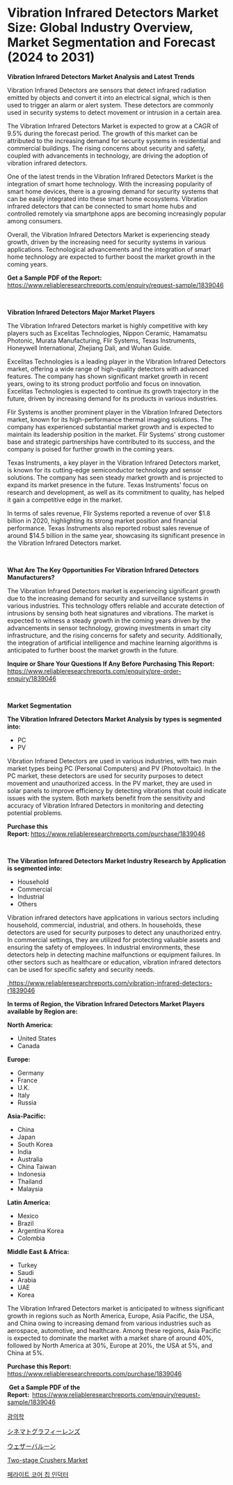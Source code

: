 <p><h1>Vibration Infrared Detectors Market Size: Global Industry Overview, Market Segmentation and Forecast (2024 to 2031)</h1></p><p><strong>Vibration Infrared Detectors Market Analysis and Latest Trends</strong></p>
<p><p>Vibration Infrared Detectors are sensors that detect infrared radiation emitted by objects and convert it into an electrical signal, which is then used to trigger an alarm or alert system. These detectors are commonly used in security systems to detect movement or intrusion in a certain area.</p><p>The Vibration Infrared Detectors Market is expected to grow at a CAGR of 9.5% during the forecast period. The growth of this market can be attributed to the increasing demand for security systems in residential and commercial buildings. The rising concerns about security and safety, coupled with advancements in technology, are driving the adoption of vibration infrared detectors.</p><p>One of the latest trends in the Vibration Infrared Detectors Market is the integration of smart home technology. With the increasing popularity of smart home devices, there is a growing demand for security systems that can be easily integrated into these smart home ecosystems. Vibration infrared detectors that can be connected to smart home hubs and controlled remotely via smartphone apps are becoming increasingly popular among consumers.</p><p>Overall, the Vibration Infrared Detectors Market is experiencing steady growth, driven by the increasing need for security systems in various applications. Technological advancements and the integration of smart home technology are expected to further boost the market growth in the coming years.</p></p>
<p><strong>Get a Sample PDF of the Report:&nbsp;</strong> <a href="https://www.reliableresearchreports.com/enquiry/request-sample/1839046">https://www.reliableresearchreports.com/enquiry/request-sample/1839046</a></p>
<p>&nbsp;</p>
<p><strong>Vibration Infrared Detectors Major Market Players</strong></p>
<p><p>The Vibration Infrared Detectors market is highly competitive with key players such as Excelitas Technologies, Nippon Ceramic, Hamamatsu Photonic, Murata Manufacturing, Flir Systems, Texas Instruments, Honeywell International, Zhejiang Dali, and Wuhan Guide.</p><p>Excelitas Technologies is a leading player in the Vibration Infrared Detectors market, offering a wide range of high-quality detectors with advanced features. The company has shown significant market growth in recent years, owing to its strong product portfolio and focus on innovation. Excelitas Technologies is expected to continue its growth trajectory in the future, driven by increasing demand for its products in various industries.</p><p>Flir Systems is another prominent player in the Vibration Infrared Detectors market, known for its high-performance thermal imaging solutions. The company has experienced substantial market growth and is expected to maintain its leadership position in the market. Flir Systems' strong customer base and strategic partnerships have contributed to its success, and the company is poised for further growth in the coming years.</p><p>Texas Instruments, a key player in the Vibration Infrared Detectors market, is known for its cutting-edge semiconductor technology and sensor solutions. The company has seen steady market growth and is projected to expand its market presence in the future. Texas Instruments' focus on research and development, as well as its commitment to quality, has helped it gain a competitive edge in the market.</p><p>In terms of sales revenue, Flir Systems reported a revenue of over $1.8 billion in 2020, highlighting its strong market position and financial performance. Texas Instruments also reported robust sales revenue of around $14.5 billion in the same year, showcasing its significant presence in the Vibration Infrared Detectors market.</p></p>
<p>&nbsp;</p>
<p><strong>What Are The Key Opportunities For Vibration Infrared Detectors Manufacturers?</strong></p>
<p><p>The Vibration Infrared Detectors market is experiencing significant growth due to the increasing demand for security and surveillance systems in various industries. This technology offers reliable and accurate detection of intrusions by sensing both heat signatures and vibrations. The market is expected to witness a steady growth in the coming years driven by the advancements in sensor technology, growing investments in smart city infrastructure, and the rising concerns for safety and security. Additionally, the integration of artificial intelligence and machine learning algorithms is anticipated to further boost the market growth in the future.</p></p>
<p><strong>Inquire or Share Your Questions If Any Before Purchasing This Report:</strong> <a href="https://www.reliableresearchreports.com/enquiry/pre-order-enquiry/1839046">https://www.reliableresearchreports.com/enquiry/pre-order-enquiry/1839046</a></p>
<p>&nbsp;</p>
<p><strong>Market Segmentation</strong></p>
<p><strong>The Vibration Infrared Detectors Market Analysis by types is segmented into:</strong></p>
<p><ul><li>PC</li><li>PV</li></ul></p>
<p><p>Vibration Infrared Detectors are used in various industries, with two main market types being PC (Personal Computers) and PV (Photovoltaic). In the PC market, these detectors are used for security purposes to detect movement and unauthorized access. In the PV market, they are used in solar panels to improve efficiency by detecting vibrations that could indicate issues with the system. Both markets benefit from the sensitivity and accuracy of Vibration Infrared Detectors in monitoring and detecting potential problems.</p></p>
<p><strong>Purchase this Report:&nbsp;</strong><a href="https://www.reliableresearchreports.com/purchase/1839046">https://www.reliableresearchreports.com/purchase/1839046</a></p>
<p>&nbsp;</p>
<p><strong>The Vibration Infrared Detectors Market Industry Research by Application is segmented into:</strong></p>
<p><ul><li>Household</li><li>Commercial</li><li>Industrial</li><li>Others</li></ul></p>
<p><p>Vibration infrared detectors have applications in various sectors including household, commercial, industrial, and others. In households, these detectors are used for security purposes to detect any unauthorized entry. In commercial settings, they are utilized for protecting valuable assets and ensuring the safety of employees. In industrial environments, these detectors help in detecting machine malfunctions or equipment failures. In other sectors such as healthcare or education, vibration infrared detectors can be used for specific safety and security needs.</p></p>
<p><a href="https://www.reliableresearchreports.com/vibration-infrared-detectors-r1839046">&nbsp;https://www.reliableresearchreports.com/vibration-infrared-detectors-r1839046</a></p>
<p><strong>In terms of Region, the Vibration Infrared Detectors Market Players available by Region are:</strong></p>
<p>
    <p> <strong> North America: </strong>
        <ul>
            <li>United States</li>
            <li>Canada</li>
        </ul>
        </p> 
    <p> <strong> Europe: </strong>
        <ul>
            <li>Germany</li>
            <li>France</li>
            <li>U.K.</li>
            <li>Italy</li>
            <li>Russia</li>
        </ul>
        </p> 
    <p> <strong> Asia-Pacific: </strong>
        <ul>
            <li>China</li>
            <li>Japan</li>
            <li>South Korea</li>
            <li>India</li>
            <li>Australia</li>
            <li>China Taiwan</li>
            <li>Indonesia</li>
            <li>Thailand</li>
            <li>Malaysia</li>
        </ul>
        </p> 
    <p> <strong> Latin America: </strong>
        <ul>
            <li>Mexico</li>
            <li>Brazil</li>
            <li>Argentina Korea</li>
            <li>Colombia</li>
        </ul>
        </p> 
    <p> <strong> Middle East & Africa: </strong>
        <ul>
            <li>Turkey</li>
            <li>Saudi</li>
            <li>Arabia</li>
            <li>UAE</li>
            <li>Korea</li>
        </ul>
    </p>
    </p>
<p><p>The Vibration Infrared Detectors market is anticipated to witness significant growth in regions such as North America, Europe, Asia Pacific, the USA, and China owing to increasing demand from various industries such as aerospace, automotive, and healthcare. Among these regions, Asia Pacific is expected to dominate the market with a market share of around 40%, followed by North America at 30%, Europe at 20%, the USA at 5%, and China at 5%.</p></p>
<p><strong>Purchase this Report: </strong><a href="https://www.reliableresearchreports.com/purchase/1839046">https://www.reliableresearchreports.com/purchase/1839046</a></p>
<p>&nbsp;<strong>Get a Sample PDF of the Report:&nbsp;&nbsp;</strong><a href="https://www.reliableresearchreports.com/enquiry/request-sample/1839046">https://www.reliableresearchreports.com/enquiry/request-sample/1839046</a></p>
<p><strong></strong></p>
<p><p><a href="https://medium.com/@emmettsaynford43546/%ED%8F%AC%ED%86%A0%EB%A9%94%EB%94%94%EC%8A%A8-%EC%8B%9C%EC%9E%A5-%EB%B6%84%EC%84%9D-%EA%B8%80%EB%A1%9C%EB%B2%8C-%EC%82%B0%EC%97%85-%EC%A0%84%EB%A7%9D%EA%B3%BC-%EC%98%88%EC%B8%A1-2024%EB%85%84%EB%B6%80%ED%84%B0-2031%EB%85%84-eb4375afa9a5">광의학</a></p><p><a href="https://medium.com/@chloeconn80/%E6%92%AE%E5%BD%B1%E7%94%A8%E3%83%AC%E3%83%B3%E3%82%BA%E5%B8%82%E5%A0%B4-2031%E5%B9%B4%E3%81%BE%E3%81%A7%E3%81%AE%E3%83%88%E3%83%AC%E3%83%B3%E3%83%89-%E4%BA%88%E6%B8%AC-%E7%AB%B6%E4%BA%89%E5%88%86%E6%9E%90-e8690bb628c5">シネマトグラフィーレンズ</a></p><p><a href="https://github.com/CloydAbbott2023/Market-Research-Report-List-1/blob/main/862879242536.md">ウェザーバルーン</a></p><p><a href="https://github.com/nathandecarvalho/Market-Research-Report-List-3/blob/main/two-stage-crushers-market.md">Two-stage Crushers Market</a></p><p><a href="https://github.com/chupp85/Market-Research-Report-List-1/blob/main/334447338963.md">페라이트 코어 칩 인덕터</a></p></p>